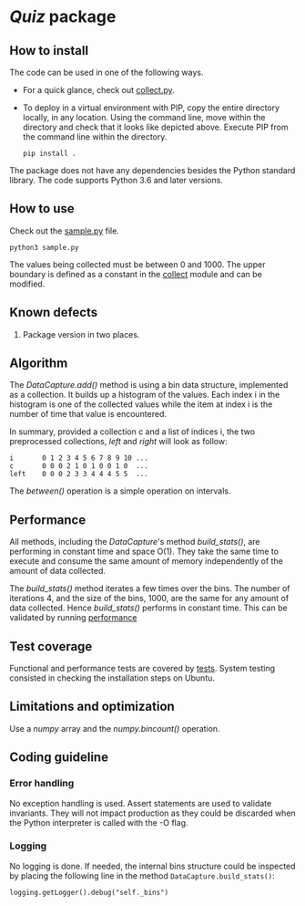 # _Quiz_ package

## How to install 
The code can be used in one of the following ways.
* For a quick glance, check out [collect.py](quiz/collect.py).  
* To deploy in a virtual environment with PIP, copy the entire directory locally, in any location. 
Using the command line, move within the directory and check that it looks like depicted above.
Execute PIP from the command line within the directory.

    `pip install .`
    
The package does not have any dependencies besides the Python standard library.
The code supports Python 3.6 and later versions.

## How to use
Check out the [sample.py](sample.py) file. 

    python3 sample.py

The values being collected must be between 0 and 1000. 
The upper boundary is defined as a constant in the [collect](quiz/collect.py) module and 
can be modified.

## Known defects
1. Package version in two places. 

## Algorithm
The _DataCapture.add()_ method is using a bin data structure, implemented as a 
collection. It builds up a histogram of the values. Each index i in the histogram is
one of the collected values while the item at index i is the number of time
that value is encountered.

In summary, provided a collection c and a list of indices i, the two preprocessed 
collections, _left_ and _right_ will look as follow:

```
i       0 1 2 3 4 5 6 7 8 9 10 ...
c       0 0 0 2 1 0 1 0 0 1 0  ...
left    0 0 0 2 3 3 4 4 4 5 5  ...
```

The _between()_ operation is a simple operation on intervals.

## Performance
All methods, including the _DataCapture_'s method _build_stats()_, are performing 
in constant time and space O(1). They take the same time to execute and 
consume the same amount of memory independently of the amount of data collected.

The _build_stats()_ method iterates a few times over the bins.
The number of iterations 4, and the size of the bins, 1000, are 
the same for any amount of data collected. Hence _build_stats()_ performs 
in constant time. This can be validated by running 
[performance](performance.py)

## Test coverage
Functional and performance tests are covered by [tests](tests). System testing consisted 
in checking the installation steps on Ubuntu.

## Limitations and optimization
Use a _numpy_ array and the _numpy.bincount()_ operation.

## Coding guideline
### Error handling
No exception handling is used. Assert statements are used to validate invariants. 
They will not impact production as they could be discarded when the 
Python interpreter is called with the -O flag.
 
### Logging
No logging is done. If needed, the 
internal bins structure could be inspected by placing the following line in the method 
`DataCapture.build_stats()`:

    logging.getLogger().debug("self._bins")
    
